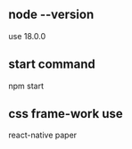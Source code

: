 ## node --version 
 use 18.0.0
## start command 
 npm start
##  css frame-work use
  react-native paper
